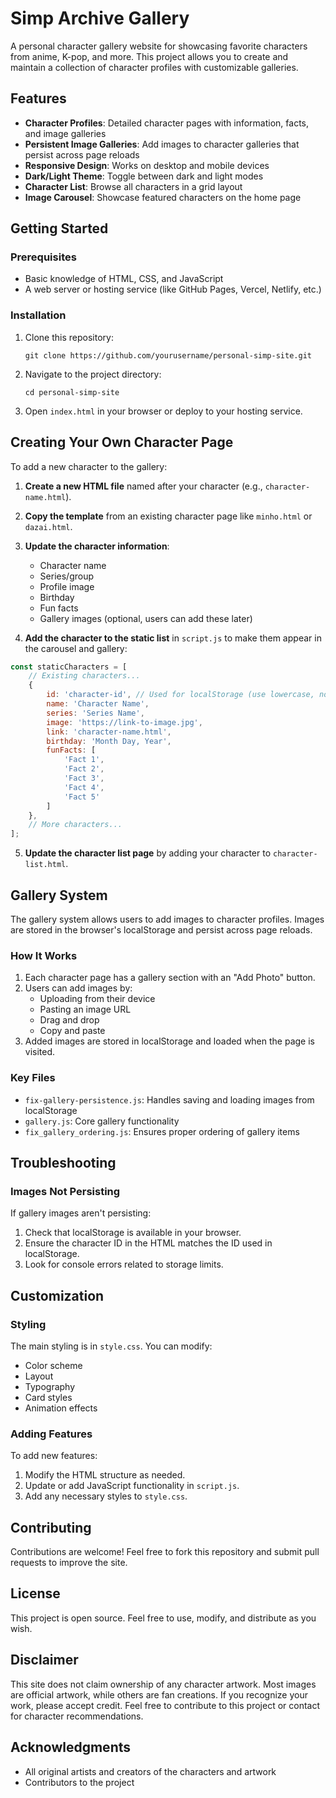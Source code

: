 # Simp Archive Gallery

A personal character gallery website for showcasing favorite characters from anime, K-pop, and more. This project allows you to create and maintain a collection of character profiles with customizable galleries.

## Features

- **Character Profiles**: Detailed character pages with information, facts, and image galleries
- **Persistent Image Galleries**: Add images to character galleries that persist across page reloads
- **Responsive Design**: Works on desktop and mobile devices
- **Dark/Light Theme**: Toggle between dark and light modes
- **Character List**: Browse all characters in a grid layout
- **Image Carousel**: Showcase featured characters on the home page

## Getting Started

### Prerequisites

- Basic knowledge of HTML, CSS, and JavaScript
- A web server or hosting service (like GitHub Pages, Vercel, Netlify, etc.)

### Installation

1. Clone this repository:
   ```
   git clone https://github.com/yourusername/personal-simp-site.git
   ```

2. Navigate to the project directory:
   ```
   cd personal-simp-site
   ```

3. Open `index.html` in your browser or deploy to your hosting service.

## Creating Your Own Character Page

To add a new character to the gallery:

1. **Create a new HTML file** named after your character (e.g., `character-name.html`).

2. **Copy the template** from an existing character page like `minho.html` or `dazai.html`.

3. **Update the character information**:
   - Character name
   - Series/group
   - Profile image
   - Birthday
   - Fun facts
   - Gallery images (optional, users can add these later)

4. **Add the character to the static list** in `script.js` to make them appear in the carousel and gallery:

```javascript
const staticCharacters = [
    // Existing characters...
    {
        id: 'character-id', // Used for localStorage (use lowercase, no spaces)
        name: 'Character Name',
        series: 'Series Name',
        image: 'https://link-to-image.jpg',
        link: 'character-name.html',
        birthday: 'Month Day, Year',
        funFacts: [
            'Fact 1',
            'Fact 2',
            'Fact 3',
            'Fact 4',
            'Fact 5'
        ]
    },
    // More characters...
];
```

5. **Update the character list page** by adding your character to `character-list.html`.

## Gallery System

The gallery system allows users to add images to character profiles. Images are stored in the browser's localStorage and persist across page reloads.

### How It Works

1. Each character page has a gallery section with an "Add Photo" button.
2. Users can add images by:
   - Uploading from their device
   - Pasting an image URL
   - Drag and drop
   - Copy and paste
3. Added images are stored in localStorage and loaded when the page is visited.

### Key Files

- `fix-gallery-persistence.js`: Handles saving and loading images from localStorage
- `gallery.js`: Core gallery functionality
- `fix_gallery_ordering.js`: Ensures proper ordering of gallery items

## Troubleshooting

### Images Not Persisting

If gallery images aren't persisting:

1. Check that localStorage is available in your browser.
2. Ensure the character ID in the HTML matches the ID used in localStorage.
3. Look for console errors related to storage limits.

## Customization

### Styling

The main styling is in `style.css`. You can modify:

- Color scheme
- Layout
- Typography
- Card styles
- Animation effects

### Adding Features

To add new features:

1. Modify the HTML structure as needed.
2. Update or add JavaScript functionality in `script.js`.
3. Add any necessary styles to `style.css`.

## Contributing

Contributions are welcome! Feel free to fork this repository and submit pull requests to improve the site.

## License

This project is open source. Feel free to use, modify, and distribute as you wish.

## Disclaimer

This site does not claim ownership of any character artwork. Most images are official artwork, while others are fan creations. If you recognize your work, please accept credit. Feel free to contribute to this project or contact for character recommendations.

## Acknowledgments

- All original artists and creators of the characters and artwork
- Contributors to the project 